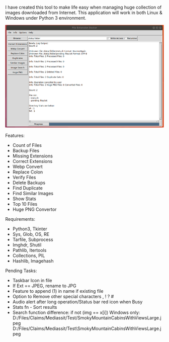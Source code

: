 I have created this tool to make life easy when managing huge collection of images downloaded from Internet.
This application will work in both Linux & Windows under Python 3 environment.

![](main.png)


Features:
- Count of Files
- Backup Files
- Missing Extensions
- Correct Extensions
- Webp Convert
- Replace Colon
- Verify Files
- Delete Backups
- Find Duplicate
- Find Similar Images
- Show Stats
- Top 10 Files
- Huge PNG Convertor


Requirements:
- Python3, Tkinter
- Sys, Glob, OS, RE
- Tarfile, Subprocess
- Imghdr, Shutil
- Pathlib, Itertools
- Collections, PIL
- Hashlib, Imagehash


Pending Tasks:
- Taskbar Icon in file
- If Ext == JPEG, rename to JPG
- Feature to append (1) in name if existing file
- Option to Remove other special characters , ! ? #
- Audio alert after long operation/Status bar red icon when Busy
- Stats fn - Sort results
- Search function difference: if not (img == x[i]) Windows only:
    D:/Files/Claims/Mediassit/Test/SmokyMountainCabinsWithViewsLarge.jpeg
    D:/Files/Claims/Mediassit/Test\SmokyMountainCabinsWithViewsLarge.jpeg

